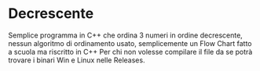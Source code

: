 # Decrescente
Semplice programma in C++ che ordina 3 numeri in ordine decrescente, nessun algoritmo di ordinamento usato, semplicemente un Flow Chart fatto a scuola ma riscritto in C++
Per chi non volesse compilare il file da se potrà trovare i binari Win e Linux nelle Releases.
